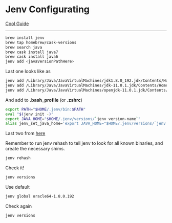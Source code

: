 
# Jenv Configurating

[Cool Guide](https://stackoverflow.com/questions/26252591/mac-os-x-and-multiple-java-versions)

***

```bash
brew install jenv
brew tap homebrew/cask-versions
brew search java
brew cask install java7
brew cask install java6
jenv add <javaVersionPathHere>
```

Last one looks like as

```bash
jenv add /Library/Java/JavaVirtualMachines/jdk1.8.0_192.jdk/Contents/Home
jenv add /Library/Java/JavaVirtualMachines/jdk-11.0.1.jdk/Contents/Home
jenv add /Library/Java/JavaVirtualMachines/openjdk-11.0.1.jdk/Contents/Home
```

And add to **.bash_profile** (or **.zshrc**)

```bash
export PATH="$HOME/.jenv/bin:$PATH"
eval "$(jenv init -)"
export JAVA_HOME="$HOME/.jenv/versions/`jenv version-name`"
alias jenv_set_java_home='export JAVA_HOME="$HOME/.jenv/versions/`jenv version-name`"'
```

Last two from [here](https://github.com/gcuisinier/jenv/issues/44#issuecomment-39356954)

Remember to run jenv rehash to tell jenv to look for all known binaries, and create the necessary shims.

```bash
jenv rehash
```

Check it!

```bash
jenv versions
```

Use default

```bash
jenv global oracle64-1.8.0.192
```

Check again

```bash
jenv versions
```
